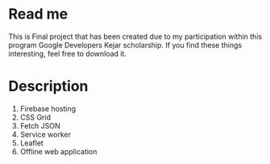 # Read me
This is Final project that has been created due to my participation within this program Google Developers Kejar scholarship. If you find these things interesting, feel free to download it.

# Description

1. Firebase hosting
2. CSS Grid
3. Fetch JSON
4. Service worker
5. Leaflet
6. Offline web application
